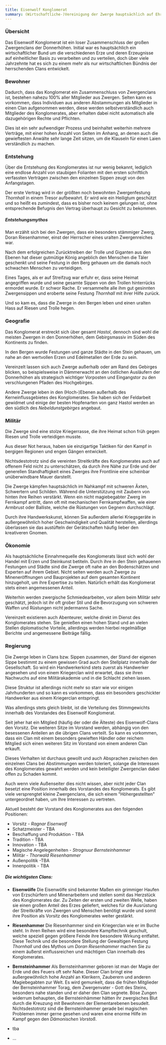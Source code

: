 ```yaml
---
title: Eisenwolf Konglomerat
summary: (Wirtschaftliche-)Vereinigung der Zwerge hauptsächlich auf Ehre und Familie basierend
---
```


### Übersicht

Das Eisenwolf Konglomerat ist ein loser Zusammenschluss der großen Zwergenclans der Donnerhöhen. Initial war es hauptsächlich ein wirtschaftlicher Bund um die verschiedenen Erze und deren Erzeugnisse auf einheitlicher Basis zu verarbeiten und zu verteilen, doch über viele Jahrzehnte hat es sich zu einem mehr als nur wirtschaftlichen Bündnis der herrschenden Clans entwickelt.

### Bewohner

Dadurch, dass das Konglomerat ein Zusammenschluss von Zwergenclans ist, bestehen nahezu 100% aller Mitglieder aus Zwergen. Selten kann es vorkommen, dass Individuen aus anderen Abstammungen als Mitglieder in einen Clan aufgenommen werden, diese werden selbstverständlich auch Mitglieder des Konglomerates, aber erhalten dabei nicht automatisch alle dazugehörigen Rechte und Pflichten.

Dies ist ein sehr aufwendiger Prozess und beinhaltet weiterhin mehrere Verträge, mit einer hohen Anzahl von Seiten im Anhang, an denen auch die gewieftesten Anwälte sehr lange Zeit sitzen, um die Klauseln für einen Laien verständlich zu machen. 

### Entstehung

Über die Entstehung des Konglomerates ist nur wenig bekannt, lediglich eine endlose Anzahl von staubigen Folianten mit den ersten schriftlich verfassten Verträgen zwischen den einzelnen Sippen zeugt von den Anfangstagen. 

Der erste Vertrag wird in der größten noch bewohnten Zwergenfestung *Thornhall* in einem Tresor aufbewahrt. Er wird wie ein Heiligtum geschützt und so heißt es zumindest, dass es bisher noch keinem gelungen ist, ohne entsprechende Befugnis den Vertrag überhaupt zu Gesicht zu bekommen.

##### Entstehungsmythos

Man erzählt sich bei den Zwergen, dass ein besonders stämmiger Zwerg, Doran Riesenhammer, einst der Herrscher eines uralten Zwergenreiches war. 

Nach dem erfolgreichen Zurücktreiben der Trolle und Giganten aus den Ebenen hat dieser gutmütige König angeblich den Menschen die Täler geschenkt und seine Festung in den Berg gehauen um die damals noch schwachen Menschen zu verteidigen. 

Eines Tages, als er auf Streifzug war erfuhr er, dass seine Heimat angegriffen wurde und seine gesamte Sippen von den Trollen hinterrücks ermordet wurde. Er schwor Rache.  Er versammelte alle ihm gut gesinnten Zwergensippen und eroberte seine Festung *Thornhall* mit ihrer Hilfe zurück.

Und so kam es, dass die Zwerge in den Bergen leben und einen uralten Hass auf Riesen und Trolle hegen.

### Geografie

Das Konglomerat erstreckt sich über gesamt *Hastol*, dennoch sind wohl die meisten Zwergen in den Donnerhöhen, dem Gebirgsmassiv im Süden des Kontinents zu finden.

In den Bergen wurde Festungen und ganze Städte in den Stein gehauen, um nahe an den wertvollen Erzen und Edelmetallen der Erde zu sein.

Vereinzelt lassen sich auch Zwerge außerhalb oder am Rand des Gebirges blicken, so beispielsweise in Dämmerwacht an den östlichen Ausläufern der Donnerhöhen als strategisch wichtiger Vorposten und Eingangstor zu den verschlungenen Pfaden des Hochgebirges.

Andere Zwerge leben in den (Hoch-)Ebenen außerhalb des Kerneinflussgebietes des Konglomerates. Sie haben sich der Feldarbeit gewidmet und einige der besten Hopfenarten von ganz Hastol werden an den südlich des *Nebeldunstgebirges* angebaut.

### Militär

Die Zwerge sind eine stolze Kriegerrasse, die ihre Heimat schon früh gegen Riesen und Trolle verteidigen musste. 

Aus dieser Not heraus, haben sie einzigartige Taktiken für den Kampf in bergigen Regionen und engen Gängen entwickelt.

Nichtsdestotrotz sind die vereinten Streitkräfte des Konglomerates auch auf offenem Feld nicht zu unterschätzen, da durch ihre Nähe zur Erde und der generellen Standhaftigkeit eines Zwerges ihre Frontlinie eine scheinbar unüberwindbare Mauer darstellt.

Die Zwerge kämpfen hauptsächlich im Nahkampf mit schweren Äxten, Schwertern und Schilden. Während die Unterstützung mit Zaubern von hinten ihre Reihen verstärkt. Wenn ein nicht magiebegabter Zwerg im Fernkampf antritt, dann oft mit mechanischen Fernkampfwaffen, wie einer Armbrust oder Balliste, welche die Rüstungen von Gegnern durchschlägt. 

Durch ihre Handwerkskunst, können Sie außerdem allerlei Kriegsgeräte in außergewöhnlich hoher Geschwindigkeit und Qualität herstellen, allerdings überlassen sie das austüfteln der Gerätschaften häufig lieber den kreativeren Gnomen.

### Ökonomie

Als hauptsächliche Einnahmequelle des Konglomerats lässt sich wohl der Handel mit Erzen und Steinkunst betiteln. Durch ihre in den Stein gehauenen Festungen und Städte sind die Zwerge oft nahe an den Bodenschätzen und Experten auf ihrem Gebiet. Nicht selten werden auch Zwerge zu Mineneröffnungen und Bauprojekten auf dem gesamten Kontinent hinzugeholt, um ihre Expertise zu teilen. Natürlich erhält das Konglomerat stets einen angemessenen Anteil.

Weiterhin werden zwergische Schmiedearbeiten, vor allem beim Militär sehr geschätzt, jedoch ist ihr oft grober Stil und die Bevorzugung von schweren Waffen und Rüstungen nicht jedermanns Sache.

Vereinzelt existieren auch Abenteurer, welche direkt im Dienst des Konglomerates stehen. Sie genießen einen hohen Stand und an vielen Stellen diplomatische Vorteile, allerdings werden hierbei regelmäßige Berichte und angemessene Beiträge fällig.

### Regierung

Die Zwerge leben in Clans bzw. Sippen zusammen, der Stand der eigenen Sippe bestimmt zu einem gewissen Grad auch den Stellplatz innerhalb der Gesellschaft. So wird ein Handwerkerkind stets zuerst als Handwerker angesehen und von einem Kriegerclan wird erwartet, dass sie ihren Nachwuchs auf eine Militärakademie und in die Schlacht ziehen lassen.

Diese Struktur ist allerdings nicht mehr so starr wie vor einigen Jahrhunderten und so kann es vorkommen, dass ein besonders geschickter Handwerker aus einem Kriegerclan entspringt.

Was allerdings stets gleich bleibt, ist die Verteilung des Stimmgewichts innerhalb des Vorstandes des Eisenwolf Konglomerat. 

Seit jeher hat ein Mitglied (häufig der oder die Älteste) des Eisenwolf-Clans den Vorsitz. Die weiteren Sitze im Vorstand werden, abhängig von den besessenen Anteilen an die übrigen Clans verteilt. So kann es vorkommen, dass ein Clan mit einem besonders gewieften Händler oder reichem Mitglied sich einen weiteren Sitz im Vorstand von einem anderen Clan erkauft.

Dieses Verhalten ist durchaus gewollt und auch Absprachen zwischen den einzelnen Clans bei Abstimmungen werden toleriert, solange die Interessen des Konglomerates gewahrt werden und kein beteiligter Zwergenclan dabei offen zu Schaden kommt.

Auch wenn viele Außenseiter dies nicht wissen, aber nicht jeder Clan besetzt eine Position innerhalb des Vorstandes des Konglomerats. Es gibt viele versprengtet kleine Zwergenclans, die sich einem "Höhergestellten" untergeordnet haben, um Ihre Interessen zu vertreten.

Aktuell besteht der Vorstand des Konglomerates aus den folgenden Positionen:

- Vorsitz - *Ragnar Eisenwolf*
- Schatzmeister - TBA
- Beschaffung und Produktion - TBA
- Tradition - TBA
- Innovation - TBA
- Magische Angelegenheiten - *Strognuur Bernsteinhammer*
- Militär - *Thorwald Riesenhammer*
- Außenpolitik -TBA
- Innenpolitik - TBA

##### Die wichtigsten Clans:
- **Eisenwölfe**
	Die Eisenwölfe sind bekannter Maßen ein grimmiger Haufen von Erzschürfern und Minenarbeitern und stellen somit das Herzstück des Konglomerates dar. Zu Zeiten der ersten und zweiten Welle, haben sie einen großen Anteil des Erzes geliefert, welches für die Ausrüstung der Streitkräfte von Zwergen und Menschen benötigt wurde und somit ihre Position als Vorsitz des Konglomerates weiter gestärkt.
- **Riesenhammer**
	Die Riesenhammer sind ein Kriegerclan wie er im Buche steht. In ihren Reihen wird eine besondere Kampftechnik geschult, welche speziell gegen größere Feinde ihre besondere Wirkung entfaltet. Diese Technik und die besondere Stellung der Gewaltigen Festung *Thornhall* und des Mythos um *Doran Riesenhammer* machen Sie zu einem äußerst einflussreichen und mächtigen Clan innerhalb des Konglomerates.
- **Bernsteinhammer**
	Als Bernsteinhammer geboren ist man der Magie der Erde und des Feuers oft sehr Nahe. Dieser Clan bringt eine außergewöhnlich hohe Anzahl an Klerikern, Zauberern und anderen Magiebegabten zur Welt. Es wird gemunkelt, dass die frühen Mitglieder der Bernsteinhammer Torag, dem Zwergenvater - Gott des Steins, besonders nahe standen und er daher den Clan segnete. Böse Zungen widerrum behaupten, die Bernsteinhämmer hätten ihr zwergisches Blut durch die Kreuzung mit Bewohnern der Elementarebenen besudelt. Nichtsdestotrotz sind die Bernsteinhammer gerade bei magischen Problemen immer gerne gesehen und waren eine enorme Hilfe im Kampf gegen den *Dämonischen Vorstoß*.

- tba
- ...